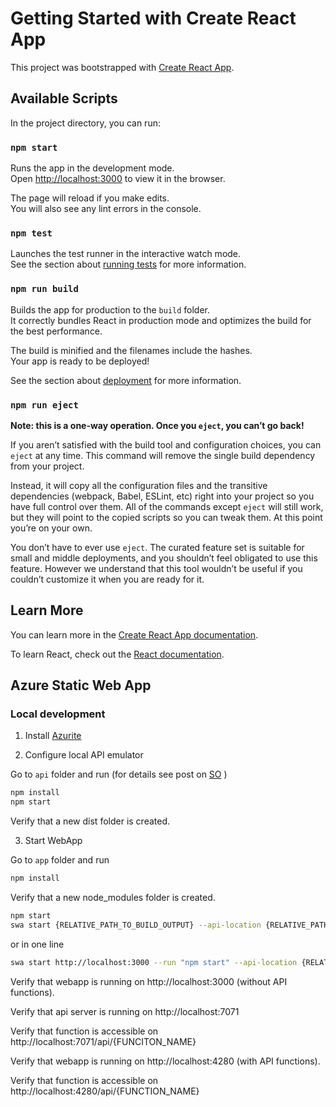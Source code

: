 # Getting Started with Create React App

This project was bootstrapped with [Create React App](https://github.com/facebook/create-react-app).

## Available Scripts

In the project directory, you can run:

### `npm start`

Runs the app in the development mode.\
Open [http://localhost:3000](http://localhost:3000) to view it in the browser.

The page will reload if you make edits.\
You will also see any lint errors in the console.

### `npm test`

Launches the test runner in the interactive watch mode.\
See the section about [running tests](https://facebook.github.io/create-react-app/docs/running-tests) for more information.

### `npm run build`

Builds the app for production to the `build` folder.\
It correctly bundles React in production mode and optimizes the build for the best performance.

The build is minified and the filenames include the hashes.\
Your app is ready to be deployed!

See the section about [deployment](https://facebook.github.io/create-react-app/docs/deployment) for more information.

### `npm run eject`

**Note: this is a one-way operation. Once you `eject`, you can’t go back!**

If you aren’t satisfied with the build tool and configuration choices, you can `eject` at any time. This command will remove the single build dependency from your project.

Instead, it will copy all the configuration files and the transitive dependencies (webpack, Babel, ESLint, etc) right into your project so you have full control over them. All of the commands except `eject` will still work, but they will point to the copied scripts so you can tweak them. At this point you’re on your own.

You don’t have to ever use `eject`. The curated feature set is suitable for small and middle deployments, and you shouldn’t feel obligated to use this feature. However we understand that this tool wouldn’t be useful if you couldn’t customize it when you are ready for it.

## Learn More

You can learn more in the [Create React App documentation](https://facebook.github.io/create-react-app/docs/getting-started).

To learn React, check out the [React documentation](https://reactjs.org/).

## Azure Static Web App

### Local development

1. Install [Azurite](https://learn.microsoft.com/en-us/azure/storage/common/storage-use-azurite?tabs=visual-studio-code)

2. Configure local API emulator

Go to `api` folder and run (for details see post on [SO](https://stackoverflow.com/questions/59385417/the-scriptfile-property-is-set-to-a-file-that-does-not-exist-when-running-azu) )

```bash
npm install
npm start
```

Verify that a new dist folder is created.

3. Start WebApp

Go to `app` folder and run
```bash
npm install
```

Verify that a new node_modules folder is created.

```bash
npm start
swa start {RELATIVE_PATH_TO_BUILD_OUTPUT} --api-location {RELATIVE_PATH_TO_API}
```

or in one line

```bash
swa start http://localhost:3000 --run "npm start" --api-location {RELATIVE_PATH_TO_API}
```

Verify that webapp is running on http://localhost:3000 (without API functions).

Verify that api server is running on http://localhost:7071

Verify that function is accessible on http://localhost:7071/api/{FUNCITON_NAME}

Verify that webapp is running on http://localhost:4280 (with API functions).

Verify that function is accessible on http://localhost:4280/api/{FUNCTION_NAME}